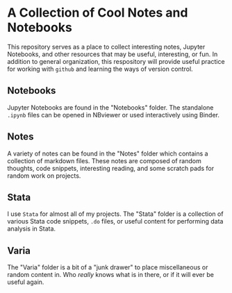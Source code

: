 # A Collection of Cool Notes and Notebooks

This repository serves as a place to collect interesting notes, Jupyter Notebooks, and other resources that may be useful, interesting, or fun. In addition to general organization, this respository will provide useful practice for working with `github` and learning the ways of version control.

## Notebooks

Jupyter Notebooks are found in the "Notebooks" folder. The standalone `.ipynb` files can be opened in NBviewer or used interactively using Binder.

## Notes

A variety of notes can be found in the "Notes" folder which contains a collection of markdown files. These notes are composed of random thoughts, code snippets, interesting reading, and some scratch pads for random work on projects.

## Stata

I use `Stata` for almost all of my projects. The "Stata" folder is a collection of various Stata code snippets, `.do` files, or useful content for performing data analysis in Stata.

## Varia

The "Varia" folder is a bit of a "junk drawer" to place miscellaneous or random content in. Who _really_ knows what is in there, or if it will ever be useful again.
